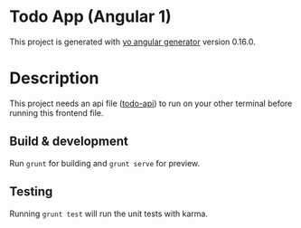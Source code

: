 # Todo App (Angular 1)

This project is generated with [yo angular generator](https://github.com/yeoman/generator-angular)
version 0.16.0.

# Description

This project needs an api file ([todo-api](https://github.com/sarunav/todo-api)) to run on your other terminal before
running this frontend file.

## Build & development

Run `grunt` for building and `grunt serve` for preview.

## Testing

Running `grunt test` will run the unit tests with karma.
